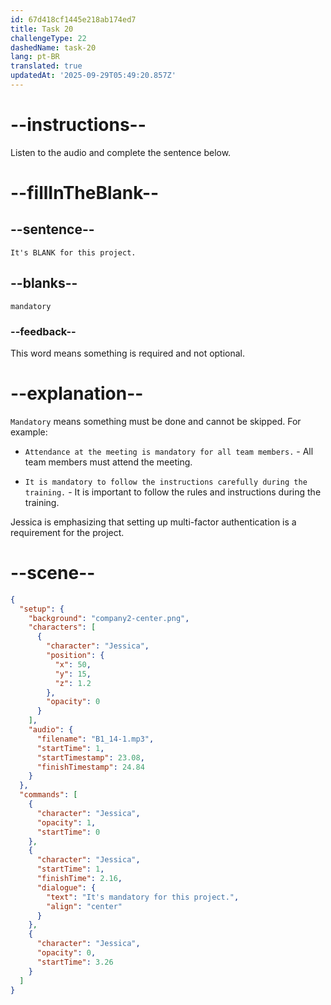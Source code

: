 ```yaml
---
id: 67d418cf1445e218ab174ed7
title: Task 20
challengeType: 22
dashedName: task-20
lang: pt-BR
translated: true
updatedAt: '2025-09-29T05:49:20.857Z'
---
```


<!-- (Audio) Jessica: It's mandatory for this project. -->

# --instructions--

Listen to the audio and complete the sentence below.

# --fillInTheBlank--

## --sentence--

`It's BLANK for this project.`

## --blanks--

`mandatory`

### --feedback--

This word means something is required and not optional.

# --explanation--

`Mandatory` means something must be done and cannot be skipped. For example:

- `Attendance at the meeting is mandatory for all team members.` - All team members must attend the meeting.

- `It is mandatory to follow the instructions carefully during the training.` - It is important to follow the rules and instructions during the training.

Jessica is emphasizing that setting up multi-factor authentication is a requirement for the project.

# --scene--

```json
{
  "setup": {
    "background": "company2-center.png",
    "characters": [
      {
        "character": "Jessica",
        "position": {
          "x": 50,
          "y": 15,
          "z": 1.2
        },
        "opacity": 0
      }
    ],
    "audio": {
      "filename": "B1_14-1.mp3",
      "startTime": 1,
      "startTimestamp": 23.08,
      "finishTimestamp": 24.84
    }
  },
  "commands": [
    {
      "character": "Jessica",
      "opacity": 1,
      "startTime": 0
    },
    {
      "character": "Jessica",
      "startTime": 1,
      "finishTime": 2.16,
      "dialogue": {
        "text": "It's mandatory for this project.",
        "align": "center"
      }
    },
    {
      "character": "Jessica",
      "opacity": 0,
      "startTime": 3.26
    }
  ]
}
```
